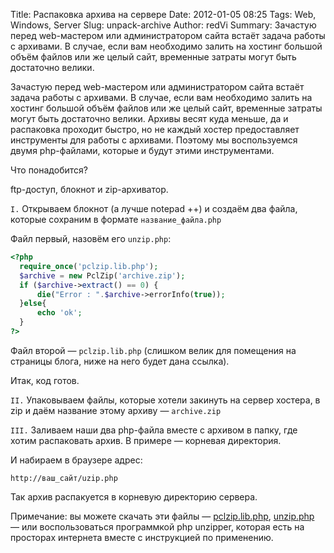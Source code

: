 Title: Распаковка архива на сервере
Date: 2012-01-05 08:25
Tags: Web, Windows, Server
Slug: unpack-archive
Author: redVi
Summary: Зачастую перед web-мастером или администратором сайта встаёт задача работы с архивами. В случае, если вам необходимо залить на хостинг большой объём файлов или же целый сайт, временные затраты могут быть достаточно велики.

Зачастую перед web-мастером или администратором сайта встаёт задача работы с архивами. В случае, если вам необходимо залить на хостинг большой объём файлов или же целый сайт, временные затраты могут быть достаточно велики. Архивы весят куда меньше, да и распаковка проходит быстро, но не каждый хостер предоставляет инструменты для работы с архивами. Поэтому мы воспользуемся двумя php-файлами, которые и будут этими инструментами.

Что понадобится?

ftp-доступ, блокнот и zip-архиватор.

`I.` Открываем блокнот (а лучше notepad ++) и создаём два файла, которые сохраним в формате `название_файла.php`

Файл первый, назовём его `unzip.php`:

```php
<?php
  require_once('pclzip.lib.php');
  $archive = new PclZip('archive.zip');
  if ($archive->extract() == 0) {
      die("Error : ".$archive->errorInfo(true));
  }else{
      echo 'ok';
  }
?>
```

Файл второй &mdash; `pclzip.lib.php` (слишком велик для помещения на страницы блога, ниже на него будет дана ссылка).

Итак, код готов.

`II.` Упаковываем файлы, которые хотели закинуть на сервер хостера, в zip и даём название этому архиву &mdash; `archive.zip`

`III.` Заливаем наши два php-файла вместе с архивом в папку, где хотим распаковать архив. В примере &mdash; корневая директория.

И набираем в браузере адрес:

`http://ваш_сайт/uzip.php`

Так архив распакуется в корневую директорию сервера.

Примечание: вы можете скачать эти файлы &mdash;  [pclzip.lib.php](https://gist.github.com/redVi/5028352), [unzip.php](https://gist.github.com/redVi/5028347) &mdash; или воспользоваться программкой php unzipper, которая есть на просторах интернета вместе с инструкцией по применению.
